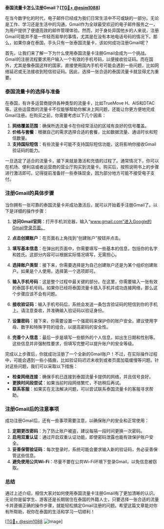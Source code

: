 **泰国流量卡怎么注册Gmail？[[TG💪+ @esim1088](https://t.me/s/esim1088)]**

在当今数字化的时代，电子邮件已经成为我们日常生活中不可或缺的一部分。无论是工作、学习还是生活中的沟通，Gmail作为全球最受欢迎的电子邮件服务之一，为用户提供了便捷高效的邮件管理体验。然而，对于身处异国他乡的人来说，注册Gmail可能并不是一件轻而易举的事情，尤其是在没有本地电话号码的情况下。那么，如果你身在泰国，手头只有一张泰国流量卡，该如何成功注册Gmail呢？

首先，让我们来了解一下为什么使用泰国流量卡注册Gmail会成为一个挑战。Gmail的注册流程要求用户输入一个有效的手机号码，以便接收验证码。而在国外，尤其是像泰国这样的国家，直接使用国内手机号可能会遇到一些问题，比如网络延迟或无法接收到短信验证码。因此，选择一张合适的泰国流量卡就显得尤为重要。

### 泰国流量卡的选择与准备

在泰国，有许多运营商提供各种类型的流量卡，比如TrueMove H、AIS和DTAC等。这些运营商的流量卡不仅能够帮助你解决上网问题，还能让你更方便地完成Gmail注册。在购买之前，你需要考虑以下几个因素：

1. **网络覆盖范围**：确保所选流量卡在你经常活动的区域有良好的信号覆盖。
2. **价格与套餐**：根据自己的需求选择合适的套餐，比如数据流量、通话时长和短信数量。
3. **支持国际短信**：有些流量卡可能不支持国际短信功能，这将影响你接收Gmail验证码的能力。

一旦选定了适合的流量卡，接下来就是激活和充值的过程了。通常情况下，你可以在机场、便利店或者运营商的营业厅购买到流量卡。购买后，按照说明书上的步骤进行激活即可。记得提前准备好一些泰铢现金，因为部分地方可能不接受电子支付。

### 注册Gmail的具体步骤

当你拥有一张可靠的泰国流量卡并成功激活后，就可以开始着手注册Gmail了。以下是详细的操作步骤：

1. **访问Gmail官网**：打开手机浏览器，输入“www.gmail.com”进入Google的Gmail登录页面。
   
2. **点击创建账户**：在页面右上角找到“创建账户”按钮并点击。

3. **填写基本信息**：在弹出的页面中，你需要填写一些基本的信息，包括你的名字和姓氏。这部分内容可以根据实际情况填写，无需担心。

4. **选择账户类型**：接下来，你需要选择是为自己创建账户还是为某个组织创建账户。如果是个人使用，选择第一个选项即可。

5. **输入手机号码**：这是整个过程中最关键的部分。在这里，你需要输入一张有效的泰国手机号码。如果你已经将泰国流量卡插入手机并成功连接网络，那么这个步骤应该不会有问题。

6. **接收验证码**：输入手机号码后，系统会发送一条包含验证码的短信到你的手机上。请注意查收，并准确输入验证码以验证身份。

7. **设置密码**：接下来，你需要设置一个强密码来保护你的账户安全。建议使用字母、数字和特殊字符的组合，以提高密码的安全性。

8. **完善个人信息**：最后一步是填写一些额外的个人信息，如出生日期和性别等。这些信息并非强制性要求，但填写完整可以提升账户的安全等级。

完成以上步骤后，你就成功注册了一个全新的Gmail账户！不过，在实际操作过程中，可能会遇到一些小插曲，比如验证码迟迟未收到或者页面加载缓慢等问题。针对这些问题，我们可以采取以下措施：

- **检查网络连接**：确保手机已连接到泰国流量卡提供的网络，并且信号良好。
- **更换时间段尝试**：如果当前时段网络繁忙，不妨稍后再试。
- **联系客服**：如果实在无法解决问题，可以尝试联系泰国流量卡的客服寻求帮助。

### 注册Gmail后的注意事项

成功注册Gmail后，还有一些事项需要注意，以确保账户的安全和正常使用：

1. **定期更改密码**：为了防止账户被盗，建议每隔一段时间更换一次密码。
2. **启用双重认证**：通过开启双重认证功能，即使密码泄露也能有效保护账户安全。
3. **妥善保管验证码**：每次登录时，系统可能会要求输入新的验证码，务必妥善保管这些信息。
4. **避免使用公共Wi-Fi**：尽量不要在公共Wi-Fi环境下登录Gmail，以免信息被窃取。

### 总结

通过上述介绍，相信大家对如何使用泰国流量卡注册Gmail有了更加清晰的认识。无论你是留学生、游客还是长期居住在泰国的外籍人士，只要选择一张合适的流量卡并遵循正确的操作步骤，就能轻松搞定Gmail注册的问题。希望这篇文章能对你有所帮助，祝你在泰国的生活和学习一切顺利！

[[TG💪+ @esim1088](https://t.me/s/esim1088) ![Image](https://i.postimg.cc/4NQfJmqS/Snipaste-2025-05-13-00-14-12.png)]